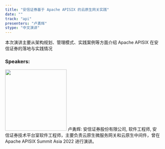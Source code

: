 ```yaml
---
title: "安信证券基于 Apache APISIX 的云原生网关实践"
date: "" 
track: "api"
presenters: "卢勇辉"
stype: "中文演讲"
---
```

本次演讲主要从架构规划、管理模式、实践案例等方面介绍 Apache APISIX 在安信证券的落地与实践情况
 ### Speakers: 
 <img src="images/speaker/1238.png" width="200" />
 卢勇辉: 安信证券股份有限公司, 软件工程师, 安信证券技术平台室软件工程师，主要负责云原生微服务网关和云原生中间件，曾在 Apache APISIX Summit Asia 2022 进行演讲。
 